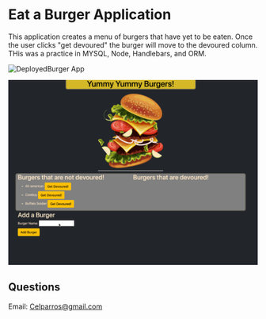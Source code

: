 # Eat a Burger Application

This application creates a menu of burgers that have yet to be eaten. Once the user clicks "get devoured" the burger will move to the devoured column. THis was a practice in MYSQL, Node, Handlebars, and ORM. 

![DeployedBurger App](https://burger-app-cp.herokuapp.com/)

![Gif of application](./public/assets/images/Burger-beta.gif)

## Questions

Email: Celparros@gmail.com
